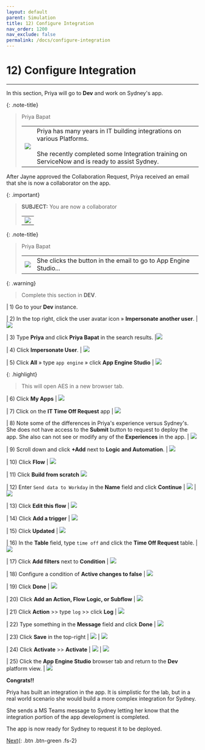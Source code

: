 ```yaml
---
layout: default
parent: Simulation
title: 12) Configure Integration
nav_order: 1200
nav_exclude: false
permalink: /docs/configure-integration
---
```


# 12) Configure Integration

---

In this section, Priya will go to **Dev** and work on Sydney's app.

{: .note-title}
> Priya Bapat
> <table>
> <tbody>
> <tr>
> <td>
> <img src="https://creatorworkflowsnow.github.io/lab-aemc-utah/assets/images/Priya_Bapat.png" />
> </td>
> <td>
> Priya has many years in IT building integrations on various Platforms.<br/>
> <br/>
> She recently completed some Integration training on ServiceNow and is ready to assist Sydney.<br/>
> </td>
> </tr>
> </tbody>
> </table>

After Jayne approved the Collaboration Request, Priya received an email that she is now a collaborator on the app.

{: .important}
> **SUBJECT:** You are now a collaborator
> <table>
> <tbody>
> <tr>
> <td>
> <img src="https://creatorworkflowsnow.github.io/lab-aemc-utah/assets/images/2023-07-11-20-59-36.png">
> </td>
> </tr>
> </tbody>
> </table>


{: .note-title}
> Priya Bapat
> <table>
> <tbody>
> <tr>
> <td>
> <img src="https://creatorworkflowsnow.github.io/lab-aemc-utah/assets/images/Priya_Bapat.png" />
> </td>
> <td>
> She clicks the button in the email to go to App Engine Studio...<br/>
> </td>
> </tr>
> </tbody>
> </table>

{: .warning}
> Complete this section in **DEV**.

| 1) Go to your **Dev** instance.

| 2) In the top right, click the user avatar icon » **Impersonate another user**.
| ![](../assets/images/2023-07-11-20-50-38.png)

| 3) Type **Priya** and click **Priya Bapat** in the search results.
|![](../assets/images/2023-07-11-20-56-14.png)

| 4) Click **Impersonate User**. 
| ![](../assets/images/2023-03-14-12-34-24.png)

| 5) Click **All** » type ```app engine``` » click **App Engine Studio**
| ![](../assets/images/2023-07-11-17-18-49.png)

{: .highlight}
> This will open AES in a new browser tab.

| 6) Click **My Apps** 
| ![](../assets/images/2023-07-11-21-26-37.png)

| 7) Click on the **IT Time Off Request** app
| ![](../assets/images/2023-07-11-21-27-20.png)

| 8) Note some of the differences in Priya's experience versus Sydney's. She does not have access to the **Submit** button to request to deploy the app.  She also can not see or modify any of the **Experiences** in the app. 
| ![](../assets/images/2023-07-11-21-29-13.png)

| 9) Scroll down and click **+Add** next to **Logic and Automation**.
| ![](../assets/images/2023-07-11-21-31-14.png)

| 10) Click **Flow**
| ![](../assets/images/2023-07-11-21-31-35.png)

| 11) Click **Build from scratch**
![](../assets/images/2023-07-11-21-31-59.png)

| 12) Enter ```Send data to Workday``` in the **Name** field and click **Continue**
| ![](../assets/images/2023-07-11-21-34-10.png)
| ![](../assets/images/2023-07-11-21-34-43.png)

| 13) Click **Edit this flow**
| ![](../assets/images/2023-07-11-21-35-23.png)

| 14) Click **Add a trigger**
| ![](../assets/images/2023-07-11-21-36-31.png)

| 15) Click **Updated**
| ![](../assets/images/2023-07-11-21-37-01.png)

| 16) In the **Table** field, type ```time off``` and click the **Time Off Request** table.
| ![](../assets/images/2023-07-11-21-37-53.png)

| 17) Click **Add filters** next to **Condition**
| ![](../assets/images/2023-07-11-21-45-26.png)

| 18) Configure a condition of **Active changes to false**
| ![](../assets/images/2023-07-11-21-47-04.png)

| 19) Click **Done**
| ![](../assets/images/2023-07-11-21-38-16.png)

| 20) Click **Add an Action, Flow Logic, or Subflow**
| ![](../assets/images/2023-07-11-21-38-51.png)

| 21) Click **Action** >> type ```log``` >> click **Log**
| ![](../assets/images/2023-07-11-21-43-05.png)

| 22) Type something in the **Message** field and click **Done**
| ![](../assets/images/2023-07-11-21-44-16.png)

| 23) Click **Save** in the top-right
| ![](../assets/images/2023-07-11-21-44-55.png)
| ![](../assets/images/2023-07-11-21-47-29.png)

| 24) Click **Activate** >> **Activate**
| ![](../assets/images/2023-07-11-21-48-02.png)
| ![](../assets/images/2023-07-11-21-48-50.png)

| 25) Click the **App Engine Studio** browser tab and return to the **Dev** platform view.
| ![](../assets/images/2023-07-11-21-52-42.png)

**Congrats!!** 

Priya has built an integration in the app. It is simplistic for the lab, but in a real world scenario she would build a more complex integration for Sydney. 

She sends a MS Teams message to Sydney letting her know that the integration portion of the app development is completed. 

The app is now ready for Sydney to request it to be deployed. 

[Next](/lab-aemc-utah/docs/deployment-request){: .btn .btn-green .fs-2}